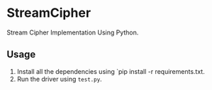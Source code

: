 # StreamCipher
Stream Cipher Implementation Using Python.

## Usage

1. Install all the dependencies using `pip install -r requirements.txt.
2. Run the driver using `test.py`.